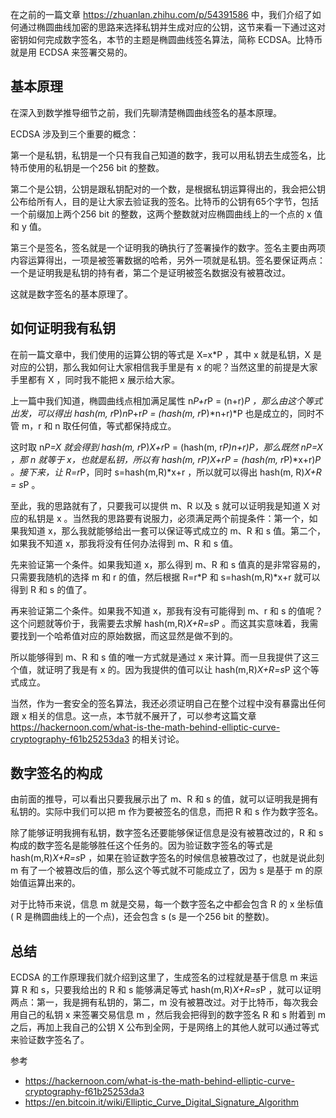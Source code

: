 在之前的一篇文章 https://zhuanlan.zhihu.com/p/54391586 中，我们介绍了如何通过椭圆曲线加密的思路来选择私钥并生成对应的公钥，这节来看一下通过这对密钥如何完成数字签名，本节的主题是椭圆曲线签名算法，简称 ECDSA。比特币就是用 ECDSA 来签署交易的。

## 基本原理

在深入到数学推导细节之前，我们先聊清楚椭圆曲线签名的基本原理。

ECDSA 涉及到三个重要的概念：

第一个是私钥，私钥是一个只有我自己知道的数字，我可以用私钥去生成签名，比特币使用的私钥是一个256 bit 的整数。

第二个是公钥，公钥是跟私钥配对的一个数，是根据私钥运算得出的，我会把公钥公布给所有人，目的是让大家去验证我的签名。比特币的公钥有65个字节，包括一个前缀加上两个256 bit 的整数，这两个整数就对应椭圆曲线上的一个点的 x 值和 y 值。

第三个是签名，签名就是一个证明我的确执行了签署操作的数字。签名主要由两项内容运算得出，一项是被签署数据的哈希，另外一项就是私钥。签名要保证两点：一个是证明我是私钥的持有者，第二个是证明被签名数据没有被篡改过。

这就是数字签名的基本原理了。

## 如何证明我有私钥

在前一篇文章中，我们使用的运算公钥的等式是 X=x*P ，其中 x 就是私钥，X 是对应的公钥，那么我如何让大家相信我手里是有 x 的呢？当然这里的前提是大家手里都有 X ，同时我不能把 x 展示给大家。

上一篇中我们知道，椭圆曲线点相加满足属性 n*P+r*P = (n+r)*P ，那么由这个等式出发，可以得出 hash(m, r*P)*n*P+r*P = (hash(m, r*P)*n+r)*P 也是成立的，同时不管 m，r 和 n 取任何值，等式都保持成立。

这时取 n*P=X 就会得到 hash(m, r*P)*X+r*P = (hash(m, r*P)*n+r)*P，那么既然 n*P=X ，那 n 就等于 x，也就是私钥，所以有 hash(m, r*P)*X+r*P = (hash(m, r*P)*x+r)*P 。接下来，让 R=r*P，同时 s=hash(m,R)*x+r ，所以就可以得出 hash(m, R)*X+R = s*P 。

至此，我的思路就有了，只要我可以提供 m、R 以及 s 就可以证明我是知道 X 对应的私钥是 x 。当然我的思路要有说服力，必须满足两个前提条件：第一个，如果我知道 x，那么我就能够给出一套可以保证等式成立的 m、R 和 s 值。第二个，如果我不知道 x，那我将没有任何办法得到 m、R 和 s 值。

先来验证第一个条件。如果我知道 x，那么得到 m、R 和 s 值真的是非常容易的，只需要我随机的选择 m 和 r 的值，然后根据 R=r*P 和  s=hash(m,R)*x+r 就可以得到 R 和 s 的值了。

再来验证第二个条件。如果我不知道 x，那我有没有可能得到 m、r 和 s 的值呢？这个问题就等价于，我需要去求解 hash(m,R)*X+R=s*P 。而这其实意味着，我需要找到一个哈希值对应的原始数据，而这显然是做不到的。

所以能够得到 m、R 和 s 值的唯一方式就是通过 x 来计算。而一旦我提供了这三个值，就证明了我是有 x 的。因为我提供的值可以让 hash(m,R)*X+R=s*P 这个等式成立。

当然，作为一套安全的签名算法，我还必须证明自己在整个过程中没有暴露出任何跟 x 相关的信息。这一点，本节就不展开了，可以参考这篇文章 https://hackernoon.com/what-is-the-math-behind-elliptic-curve-cryptography-f61b25253da3 的相关讨论。

## 数字签名的构成

由前面的推导，可以看出只要我展示出了 m、R 和 s 的值，就可以证明我是拥有私钥的。实际中我们可以把 m 作为要被签名的信息，而把 R 和 s 作为数字签名。

除了能够证明我拥有私钥，数字签名还要能够保证信息是没有被篡改过的，R 和 s 构成的数字签名是能够胜任这个任务的。因为验证数字签名的等式是 hash(m,R)*X+R=s*P ，如果在验证数字签名的时候信息被篡改过了，也就是说此刻 m 有了一个被篡改后的值，那么这个等式就不可能成立了，因为 s 是基于 m 的原始值运算出来的。

对于比特币来说，信息 m 就是交易，每一个数字签名之中都会包含 R 的 x 坐标值( R 是椭圆曲线上的一个点)，还会包含 s (s 是一个256 bit 的整数)。

## 总结

ECDSA 的工作原理我们就介绍到这里了，生成签名的过程就是基于信息 m 来运算 R 和 s，只要我给出的 R 和 s 能够满足等式 hash(m,R)*X+R=s*P ，就可以证明两点：第一，我是拥有私钥的，第二，m 没有被篡改过。对于比特币，每次我会用自己的私钥 x 来签署交易信息 m ，然后我会把得到的数字签名 R 和 s 附着到 m 之后，再加上我自己的公钥 X 公布到全网，于是网络上的其他人就可以通过等式来验证数字签名了。

参考
- https://hackernoon.com/what-is-the-math-behind-elliptic-curve-cryptography-f61b25253da3
- https://en.bitcoin.it/wiki/Elliptic_Curve_Digital_Signature_Algorithm
